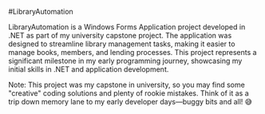 #LibraryAutomation

LibraryAutomation is a Windows Forms Application project developed in .NET as part of my university capstone project. The application was designed to streamline library management tasks, making it easier to manage books, members, and lending processes. This project represents a significant milestone in my early programming journey, showcasing my initial skills in .NET and application development.


Note: This project was my capstone in university, so you may find some "creative" coding solutions and plenty of rookie mistakes. Think of it as a trip down memory lane to my early developer days—buggy bits and all! 😅
